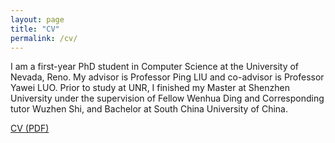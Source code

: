 ```yaml
---
layout: page
title: "CV"
permalink: /cv/
---
```


I am a first-year PhD student in Computer Science at the University of Nevada, Reno. My advisor is Professor Ping LIU and co-advisor is Professor Yawei LUO. Prior to study at UNR, I finished my Master at Shenzhen University under the supervision of Fellow Wenhua Ding and Corresponding tutor Wuzhen Shi, and Bachelor at South China University of China.

[CV (PDF)](/assets/cv/CV_Siwei_Meng_2024.pdf)
